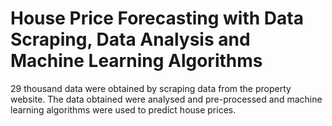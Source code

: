 # House Price Forecasting with Data Scraping, Data Analysis and Machine Learning Algorithms
 29 thousand data were obtained by scraping data from the property website. The data obtained were analysed and pre-processed and machine learning algorithms were used to predict house prices.
